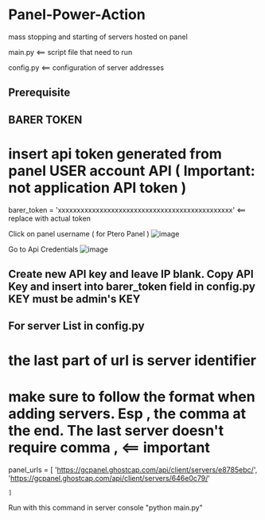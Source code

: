 # Panel-Power-Action
mass stopping and starting of servers hosted on panel

main.py <== script file that need to run

config.py <== configuration of server addresses

Prerequisite
------------

BARER TOKEN
-----------
# insert api token generated from panel USER account API ( Important: not application API token )
barer_token = 'xxxxxxxxxxxxxxxxxxxxxxxxxxxxxxxxxxxxxxxxxxxxxx' <== replace with actual token

Click on panel username ( for Ptero Panel )
![image](https://user-images.githubusercontent.com/98382155/201522294-7fee57b0-70e4-4295-a828-bcfc5a734f76.png)

Go to Api Credentials 
![image](https://user-images.githubusercontent.com/98382155/201522320-daee99e6-c767-47e7-9497-d403ce51d36a.png)

Create new API key and leave IP blank.
Copy API Key and insert into barer_token field in config.py
KEY must be admin's KEY
-----------------------------------------------------------------------------------------------

For server List in config.py
---------------------------

# the last part of url is server identifier
# make sure to follow the format when adding servers. Esp , the comma at the end. The last server doesn't require comma , <== important
panel_urls = [
                'https://gcpanel.ghostcap.com/api/client/servers/e8785ebc/',
                'https://gcpanel.ghostcap.com/api/client/servers/646e0c79/'
                
    ]
    
Run with this command in server console "python main.py"
